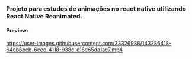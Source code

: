 ### Projeto para estudos de animações no react native utilizando React Native Reanimated.



#### Preview:
https://user-images.githubusercontent.com/33326988/143286418-64eb6bcb-6cee-4118-938c-e16e65da1ac7.mp4

